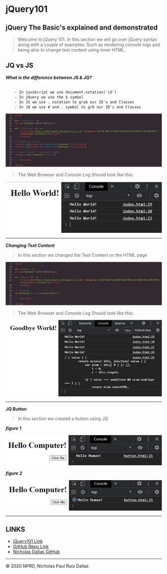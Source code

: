 # jQuery101
## jQuery The Basic's explained and demonstrated

> Welcome to jQuery 101. In this section we will go over jQuery syntax along with a couple of examples. Such as rendering console logs and being able to change text content using inner HTML. 

## JQ vs JS

***What is the difference between JS & JQ?***

```

    - In javaScript we use document.notation('id')
    - In jQuery we use the $ symbol 
    - In JS we use . notation to grab our ID's and Classes
    - In JQ we use # and . symbol to grb our ID's and Classes

```
![jqSyntaxEx1](./photos/jqSyntaxEx1.PNG)

> The Web Browser and Console Log Should look like this:

![jqSyntaxEx2](./photos/jqSyntaxEx2.PNG)

- - -

***Changing Text Content***

> In this section we changed the Text Content on the HTML page

![textContent1](./photos/textContent1.PNG)

> The Web Browser and Console Log Should look like this:

![textContent2](./photos/textContent2.PNG)

- - -

***JQ Button***

> In this section we created a button using JQ

***figure 1***

![button1](./photos/button1.PNG)

***figure 2***

![button2](./photos/button2.PNG)

- - -

## LINKS

- [jQuery101 Link](https://nicholasd-uci.github.io/jQuery101/)
- [GitHub Repo Link](https://github.com/nicholasd-uci/jQuery101)
- [Nicholas Dallas GitHub](https://github.com/nicholasd-uci)

- - -
© 2020 NPRD, Nicholas Paul Ruiz Dallas